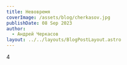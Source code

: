 ```yaml
---
title: Невовремя
coverImage: /assets/blog/cherkasov.jpg
publishDate: 08 Sep 2023
author:
  - Андрей Черкасов
layout: ../../layouts/BlogPostLayout.astro
---
```

4